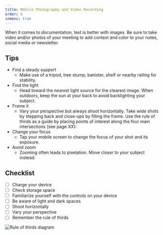 ```yaml
---
title: Mobile Photography and Video Recording
order: 5
inmenu: true
---
```

When it comes to documentation, text is better with images. Be sure to take video and/or photos of your meeting to add context and color to your notes, social media or newsletter.

## Tips

* Find a steady support
  * Make use of a tripod, tree stump, banister, shelf or nearby railing for stability.
* Find the light
  * Head toward the nearest light source for the clearest image. When outdoors, keep the sun at your back to avoid backlighting your subject.
* Frame it
  * Vary your perspective but always shoot horizontally. Take wide shots by stepping back and close-ups by filling the frame. Use the rule of thirds as a guide by placing points of interest along the four main intersections (see page XX):
* Change your focus
  * Tap your mobile screen to change the focus of your shot and its exposure.
* Avoid zoom
  * Zooming often leads to pixelation. Move closer to your subject instead.

## Checklist

- [ ] Charge your device
- [ ] Check storage space
- [ ] Familiarize yourself with the controls on your device
- [ ] Be aware of light and dark spaces
- [ ] Shoot horizontally
- [ ] Vary your perspective
- [ ] Remember the rule of thirds

![Rule of thirds diagram](/img/thirds.png)
